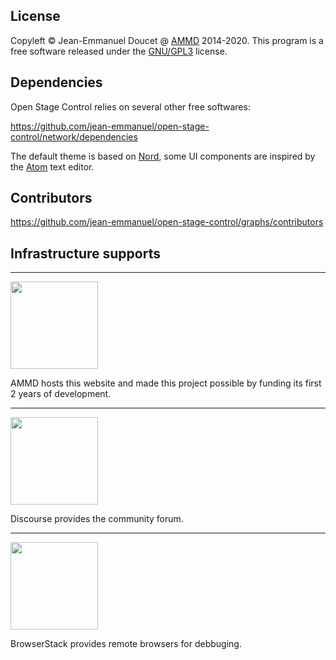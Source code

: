 ## License

Copyleft © Jean-Emmanuel Doucet @ [AMMD](http://ammd.net) 2014-2020.
This program is a free software released under the [GNU/GPL3](https://github.com/jean-emmanuel/open-stage-control/blob/master/LICENSE) license.

## Dependencies

Open Stage Control relies on several other free softwares:

https://github.com/jean-emmanuel/open-stage-control/network/dependencies

The default theme is based on [Nord](https://www.nordtheme.com/), some UI components are inspired by the [Atom](https://atom.io/) text editor.

## Contributors

https://github.com/jean-emmanuel/open-stage-control/graphs/contributors

## Infrastructure supports

----

<a href="https://ammd.net/" class="sp-logo">
    <img src="/img/sponsors/ammd.png" width="140px"/>
</a>

AMMD hosts this website and made this project possible by funding its first 2 years of development.

----

<a href="https://discourse.org/" class="sp-logo">
    <img src="/img/sponsors/discourse.png" width="140px"/>
</a>

Discourse provides the community forum.

----

<a href="https://browserstack.com/" class="sp-logo">
    <img src="/img/sponsors/browserstack.png" width="140px"/>
</a>

BrowserStack provides remote browsers for debbuging.
